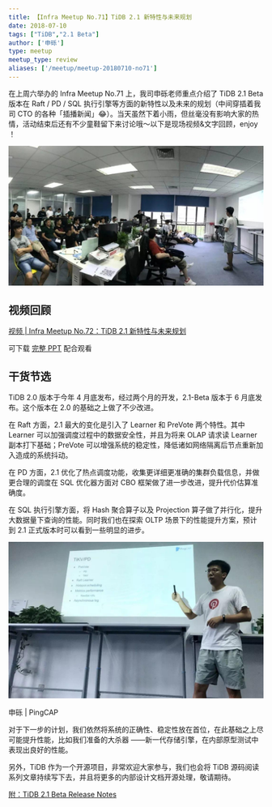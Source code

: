 ```yaml
---
title: 【Infra Meetup No.71】TiDB 2.1 新特性与未来规划 
date: 2018-07-10
tags: ["TiDB","2.1 Beta"]
author: ['申砾']
type: meetup
meetup_type: review
aliases: ['/meetup/meetup-20180710-no71']
---
```


在上周六举办的 Infra Meetup No.71 上，我司申砾老师重点介绍了 TiDB 2.1 Beta 版本在 Raft / PD / SQL 执行引擎等方面的新特性以及未来的规划（中间穿插着我司 CTO 的各种「插播新闻」😂）。当天虽然下着小雨，但丝毫没有影响大家的热情，活动结束后还有不少童鞋留下来讨论哦～以下是现场视频&文字回顾，enjoy ！

![现场图片](media/meetup-71-20180710/1.jpg)


## 视频回顾

[视频 | Infra Meetup No.72：TiDB 2.1 新特性与未来规划](https://www.bilibili.com/video/av40442562)

可下载 [完整 PPT](https://eyun.baidu.com/s/3ggd9wY3) 配合观看

## 干货节选

TiDB 2.0 版本于今年 4 月底发布，经过两个月的开发，2.1-Beta 版本于 6 月底发布。这个版本在 2.0 的基础之上做了不少改进。

在 Raft 方面，2.1 最大的变化是引入了 Learner 和 PreVote 两个特性。其中 Learner 可以加强调度过程中的数据安全性，并且为将来 OLAP 请求读 Learner 副本打下基础；PreVote 可以增强系统的稳定性，降低诸如网络隔离后节点重新加入造成的系统抖动。

在 PD 方面，2.1 优化了热点调度功能，收集更详细更准确的集群负载信息，并做更合理的调度在 SQL 优化器方面对 CBO 框架做了进一步改进，提升代价估算准确度。

在 SQL 执行引擎方面，将 Hash 聚合算子以及 Projection 算子做了并行化，提升大数据量下查询的性能。同时我们也在探索 OLTP 场景下的性能提升方案，预计到 2.1 正式版本时可以看到一些明显的进步。

![申砾](media/meetup-71-20180710/2.jpg)

<div class="caption-center">申砾 | PingCAP</div>


对于下一步的计划，我们依然将系统的正确性、稳定性放在首位，在此基础之上尽可能提升性能，比如我们准备的大杀器 ——新一代存储引擎，在内部原型测试中表现出良好的性能。

另外，TiDB 作为一个开源项目，非常欢迎大家参与，我们也会将 TiDB 源码阅读系列文章持续写下去，并且将更多的内部设计文档开源处理，敬请期待。

[附：TiDB 2.1 Beta Release Notes](https://pingcap.com/docs-cn/v3.0/releases/21beta/)

